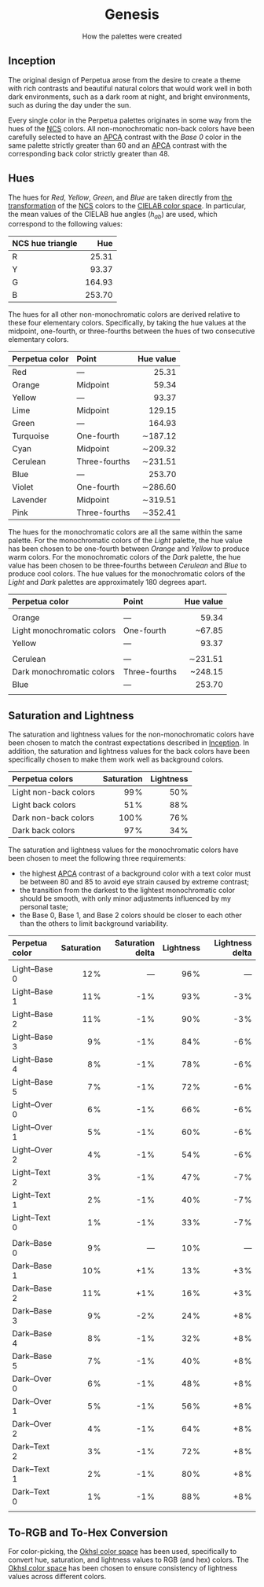 <p align="center">
    <h1 align="center">Genesis</h1>
</p>

<p align="center">How the palettes were created</p>

## Inception

The original design of Perpetua arose from the desire to create a theme with
rich contrasts and beautiful natural colors that would work well in both dark
environments, such as a dark room at night, and bright environments, such as
during the day under the sun.

Every single color in the Perpetua palettes originates in some way from the
hues of the [NCS] colors. All non-monochromatic non-back colors have been
carefully selected to have an [APCA] contrast with the _Base 0_ color in the
same palette strictly greater than 60 and an [APCA] contrast with the
corresponding back color strictly greater than 48.

## Hues

The hues for _Red_, _Yellow_, _Green_, and _Blue_ are taken directly from [the
transformation] of the [NCS] colors to the [CIELAB color space]. In particular,
the mean values of the CIELAB hue angles ($h_{ab}$) are used, which correspond
to the following values:

| NCS hue triangle | Hue    |
| :--------------- | -----: |
| R                |  25.31 |
| Y                |  93.37 |
| G                | 164.93 |
| B                | 253.70 |

The hues for all other non-monochromatic colors are derived relative to these
four elementary colors. Specifically, by taking the hue values at the midpoint,
one-fourth, or three-fourths between the hues of two consecutive elementary
colors.

| Perpetua color | Point         | Hue value |
| :------------- | :------------ | --------: |
| Red            |     ―         |     25.31 |
| Orange         | Midpoint      |     59.34 |
| Yellow         |     ―         |     93.37 |
| Lime           | Midpoint      |    129.15 |
| Green          |     ―         |    164.93 |
| Turquoise      | One-fourth    |   ∼187.12 |
| Cyan           | Midpoint      |   ∼209.32 |
| Cerulean       | Three-fourths |   ∼231.51 |
| Blue           |     ―         |    253.70 |
| Violet         | One-fourth    |   ∼286.60 |
| Lavender       | Midpoint      |   ∼319.51 |
| Pink           | Three-fourths |   ∼352.41 |

The hues for the monochromatic colors are all the same within the same palette.
For the monochromatic colors of the _Light_ palette, the hue value has been
chosen to be one-fourth between _Orange_ and _Yellow_ to produce warm colors.
For the monochromatic colors of the _Dark_ palette, the hue value has been
chosen to be three-fourths between _Cerulean_ and _Blue_ to produce cool
colors. The hue values for the monochromatic colors of the _Light_ and _Dark_
palettes are approximately 180 degrees apart.

| Perpetua color             | Point         | Hue value |
| :------------------------- | :------------ | --------: |
|                            |               |           |
| Orange                     |     ―         |     59.34 |
| Light monochromatic colors | One-fourth    |    ~67.85 |
| Yellow                     |     ―         |     93.37 |
|                            |               |           |
| Cerulean                   |     ―         |   ∼231.51 |
| Dark monochromatic colors  | Three-fourths |   ~248.15 |
| Blue                       |     ―         |    253.70 |
|                            |               |           |

## Saturation and Lightness

The saturation and lightness values for the non-monochromatic colors have been
chosen to match the contrast expectations described in [Inception](#inception).
In addition, the saturation and lightness values for the back colors have been
specifically chosen to make them work well as background colors.

| Perpetua colors       | Saturation | Lightness |
| :-------------------- | ---------: | --------: |
| Light non-back colors |       99 % |      50 % |
| Light back colors     |       51 % |      88 % |
| Dark non-back colors  |      100 % |      76 % |
| Dark back colors      |       97 % |      34 % |

The saturation and lightness values for the monochromatic colors have been
chosen to meet the following three requirements:
- the highest [APCA] contrast of a background color with a text color must be
  between 80 and 85 to avoid eye strain caused by extreme contrast;
- the transition from the darkest to the lightest monochromatic color should be
  smooth, with only minor adjustments influenced by my personal taste;
- the Base 0, Base 1, and Base 2 colors should be closer to each other than the
  others to limit background variability.

| Perpetua color | Saturation | Saturation delta | Lightness | Lightness delta |
| :------------- | ---------: | ---------------: | --------: | --------------: |
|                |            |                  |           |                 |
| Light–Base 0   |       12 % |        ―         |      96 % |        ―        |
| Light–Base 1   |       11 % |             -1 % |      93 % |            -3 % |
| Light–Base 2   |       11 % |             -1 % |      90 % |            -3 % |
| Light–Base 3   |        9 % |             -1 % |      84 % |            -6 % |
| Light–Base 4   |        8 % |             -1 % |      78 % |            -6 % |
| Light–Base 5   |        7 % |             -1 % |      72 % |            -6 % |
| Light–Over 0   |        6 % |             -1 % |      66 % |            -6 % |
| Light–Over 1   |        5 % |             -1 % |      60 % |            -6 % |
| Light–Over 2   |        4 % |             -1 % |      54 % |            -6 % |
| Light–Text 2   |        3 % |             -1 % |      47 % |            -7 % |
| Light–Text 1   |        2 % |             -1 % |      40 % |            -7 % |
| Light–Text 0   |        1 % |             -1 % |      33 % |            -7 % |
|                |            |                  |           |                 |
| Dark–Base 0    |        9 % |        ―         |      10 % |        ―        |
| Dark–Base 1    |       10 % |             +1 % |      13 % |            +3 % |
| Dark–Base 2    |       11 % |             +1 % |      16 % |            +3 % |
| Dark–Base 3    |        9 % |             -2 % |      24 % |            +8 % |
| Dark–Base 4    |        8 % |             -1 % |      32 % |            +8 % |
| Dark–Base 5    |        7 % |             -1 % |      40 % |            +8 % |
| Dark–Over 0    |        6 % |             -1 % |      48 % |            +8 % |
| Dark–Over 1    |        5 % |             -1 % |      56 % |            +8 % |
| Dark–Over 2    |        4 % |             -1 % |      64 % |            +8 % |
| Dark–Text 2    |        3 % |             -1 % |      72 % |            +8 % |
| Dark–Text 1    |        2 % |             -1 % |      80 % |            +8 % |
| Dark–Text 0    |        1 % |             -1 % |      88 % |            +8 % |
|                |            |                  |           |                 |

## To-RGB and To-Hex Conversion

For color-picking, the [Okhsl color space] has been used, specifically to
convert hue, saturation, and lightness values to RGB (and hex) colors. The
[Okhsl color space] has been chosen to ensure consistency of lightness values
across different colors.

<!-- References -->

[NCS]: https://en.wikipedia.org/wiki/Natural_Color_System "Natural Color System - Wikipedia"
[APCA]: https://www.myndex.com/APCA/ "APCA (Accessible Perceptual Contrast Algorithm) Contrast Calculator"
[the transformation]: https://doi.org/10.1002/col.5080110211 "Derefeldt, G. and Sahlin, C. (1986), Transformation of NCS data into CIELAB colour space"
[CIELAB color space]: https://en.wikipedia.org/wiki/CIELAB_color_space "CIELAB color space - Wikipedia"
[Okhsl color space]: https://bottosson.github.io/posts/colorpicker/ "Two new color spaces for color picking - Okhsv and Okhsl"
